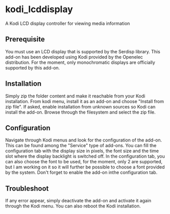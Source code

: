 # kodi_lcddisplay
A Kodi LCD display controller for viewing media information

## Prerequisite
You must use an LCD display that is supported by the Serdisp library.
This add-on has been developed using Kodi provided by the Openelec distribution.
For the moment, only monochromatic displays are officially supported by this add-on.

## Installation
Simply zip the folder content and make it reachable from your Kodi installation.
From kodi menu, install it as an add-on and choose "Install from zip file".
If asked, enable installation from unknown sources so Kodi can install the add-on.
Browse through the filesystem and select the zip file.

## Configuration
Navigate through Kodi menus and look for the configuration of the add-on. This can be found among the "Service" type of add-ons.
You can fill the configuration tab with the display size in pixels, the font size and the time slot where the display backlight is switched off.
In the configuration tab, you can also choose the font to be used, for the moment, only 2 are supported, but I am working on it so it will further be possible to choose a font provided by the system.
Don't forget to enable the add-on inthe configuration tab.

## Troubleshoot
If any error appear, simply deactivate the add-on and activate it again through the Kodi menu. You can also reboot the Kodi installation.

